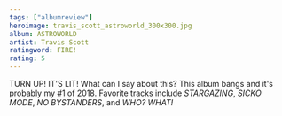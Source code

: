 ```yaml
---
tags: ["albumreview"]
heroimage: travis_scott_astroworld_300x300.jpg
album: ASTROWORLD
artist: Travis Scott
ratingword: FIRE!
rating: 5
---
```


TURN UP! IT'S LIT! What can I say about this? This album bangs and it's probably
my #1 of 2018. Favorite tracks include _STARGAZING_, _SICKO MODE_, _NO
BYSTANDERS_, and _WHO? WHAT!_
